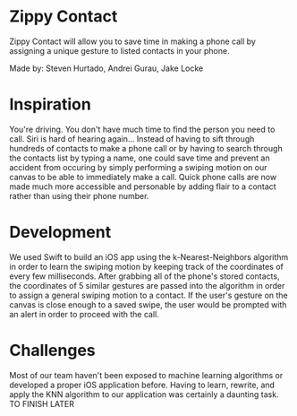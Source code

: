 # Zippy Contact

Zippy Contact will allow you to save time in making a phone call by assigning a unique gesture to listed contacts in your phone.

Made by: Steven Hurtado, Andrei Gurau, Jake Locke

# Inspiration

You're driving. You don't have much time to find the person you need to call. Siri is hard of hearing again... Instead of having to sift through hundreds of contacts to make a phone call or by having to search through the contacts list by typing a name, one could save time and prevent an accident from occuring by simply performing a swiping motion on our canvas to be able to immediately make a call. Quick phone calls are now made much more accessible and personable by adding flair to a contact rather than using their phone number. 

# Development

We used Swift to build an iOS app using the k-Nearest-Neighbors algorithm in order to learn the swiping motion by keeping track of the coordinates of every few milliseconds. After grabbing all of the phone's stored contacts, the coordinates of 5 similar gestures are passed into the algorithm in order to assign a general swiping motion to a contact. If the user's gesture on the canvas is close enough to a saved swipe, the user would be prompted with an alert in order to proceed with the call.

# Challenges

Most of our team haven't been exposed to machine learning algorithms or developed a proper iOS application before. Having to learn, rewrite, and apply the KNN algorithm to our application was certainly a daunting task. TO FINISH LATER

